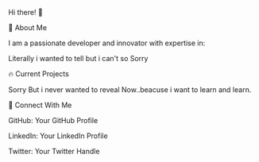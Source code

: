 Hi there! 👋

🚀 About Me

I am a passionate developer and innovator with expertise in:

Literally i wanted to tell but i can't so Sorry

🔥 Current Projects

Sorry But i never wanted to reveal Now..beacuse i want to learn and learn.

🌟 Connect With Me

GitHub: Your GitHub Profile

LinkedIn: Your LinkedIn Profile

Twitter: Your Twitter Handle


